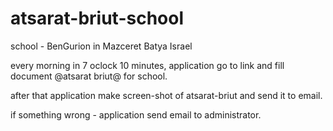 # atsarat-briut-school

school - BenGurion in Mazceret Batya Israel

every morning in 7 oclock 10 minutes, application go to link and fill document
@atsarat briut@ for school.

after that application make screen-shot of atsarat-briut and send it to email.

if something wrong - application send email to administrator.


